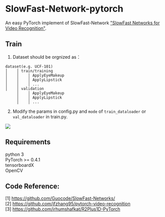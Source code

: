 # SlowFast-Network-pytorch
An easy PyTorch implement of SlowFast-Network ["SlowFast Networks for Video Recognition"](https://arxiv.org/abs/1812.03982).

## Train
1. Dataset should be orgnized as：  
```
dataset(e.g. UCF-101)  
│    │ train/training  
│    │    │ ApplyEyeMakeup  
│    │    │ ApplyLipstick  
│    │    │ ...  
│    │ validation  
     │    │ ApplyEyeMakeup  
     │    │ ApplyLipstick  
     │    │ ...   
```

2. Modify the params in config.py and `mode` of `train_dataloader` or `val_dataloader` in train.py.  

![](data/ava.gif)

## Requirements
python 3  
PyTorch >= 0.4.1  
tensorboardX  
OpenCV  

## Code Reference:
[1] https://github.com/Guocode/SlowFast-Networks/  
[2] https://github.com/jfzhang95/pytorch-video-recognition  
[3] https://github.com/irhumshafkat/R2Plus1D-PyTorch  
